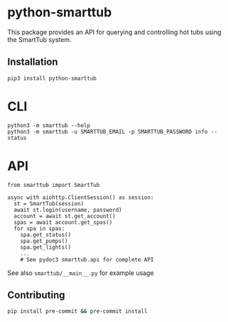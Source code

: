 # python-smarttub

This package provides an API for querying and controlling hot tubs using the SmartTub system.

## Installation
```
pip3 install python-smarttub
```

# CLI
```
python3 -m smarttub --help
python3 -m smarttub -u SMARTTUB_EMAIL -p SMARTTUB_PASSWORD info --status
```

# API
```
from smarttub import SmartTub

async with aiohttp.ClientSession() as session:
  st = SmartTub(session)
  await st.login(username, password)
  account = await st.get_account()
  spas = await account.get_spas()
  for spa in spas:
    spa.get_status()
    spa.get_pumps()
    spa.get_lights()
    ...
    # See pydoc3 smarttub.api for complete API
```

See also `smarttub/__main__.py` for example usage


## Contributing
```bash
pip install pre-commit && pre-commit install
```
